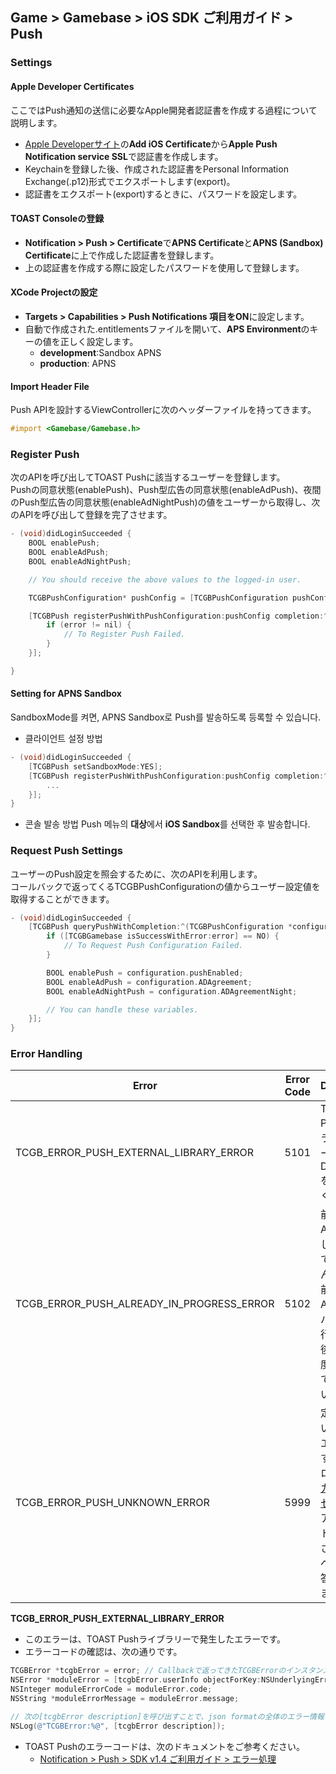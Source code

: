 ﻿## Game > Gamebase > iOS SDK ご利用ガイド > Push

### Settings

#### Apple Developer Certificates

ここではPush通知の送信に必要なApple開発者認証書を作成する過程について説明します。

* [Apple Developerサイト](https://developer.apple.com)の**Add iOS Certificate**から**Apple Push Notification service SSL**で認証書を作成します。
* Keychainを登録した後、作成された認証書をPersonal Information Exchange(.p12)形式でエクスポートします(export)。
* 認証書をエクスポート(export)するときに、パスワードを設定します。

#### TOAST Consoleの登録
* **Notification > Push > Certificate**で**APNS Certificate**と**APNS (Sandbox) Certificate**に上で作成した認証書を登録します。
* 上の認証書を作成する際に設定したパスワードを使用して登録します。

#### XCode Projectの設定
* **Targets > Capabilities > Push Notifications **項目を**ON**に設定します。
* 自動で作成された.entitlementsファイルを開いて、**APS Environment**のキーの値を正しく設定します。
    * **development**:Sandbox APNS
    * **production**: APNS

#### Import Header File
Push APIを設計するViewControllerに次のヘッダーファイルを持ってきます。

```objectivec
#import <Gamebase/Gamebase.h>
```

### Register Push

次のAPIを呼び出してTOAST Pushに該当するユーザーを登録します。<br/>
Pushの同意状態(enablePush)、Push型広告の同意状態(enableAdPush)、夜間のPush型広告の同意状態(enableAdNightPush)の値をユーザーから取得し、次のAPIを呼び出して登録を完了させます。


```objectivec
- (void)didLoginSucceeded {
    BOOL enablePush;
    BOOL enableAdPush;
    BOOL enableAdNightPush;

    // You should receive the above values to the logged-in user.

    TCGBPushConfiguration* pushConfig = [TCGBPushConfiguration pushConfigurationWithPushEnable:enablePush ADAgreement:enableAdPush ADAgreementNight:enableAdNightPush];

    [TCGBPush registerPushWithPushConfiguration:pushConfig completion:^(TCGBError* error) {
        if (error != nil) {
            // To Register Push Failed.
        }
    }];

}
```


#### Setting for APNS Sandbox

SandboxMode를 켜면, APNS Sandbox로 Push를 발송하도록 등록할 수 있습니다.
* 클라이언트 설정 방법

```objectivec
- (void)didLoginSucceeded {
	[TCGBPush setSandboxMode:YES];
    [TCGBPush registerPushWithPushConfiguration:pushConfig completion:^(TCGBError *error) {
    	...
    }];
}
```

* 콘솔 발송 방법
Push 메뉴의 **대상**에서 **iOS Sandbox**를 선택한 후 발송합니다.

### Request Push Settings

ユーザーのPush設定を照会するために、次のAPIを利用します。<br/>
コールバックで返ってくるTCGBPushConfigurationの値からユーザー設定値を取得することができます。

```objectivec
- (void)didLoginSucceeded {
    [TCGBPush queryPushWithCompletion:^(TCGBPushConfiguration *configuration, TCGBError *error) {
        if ([TCGBGamebase isSuccessWithError:error] == NO) {
            // To Request Push Configuration Failed.
        }

        BOOL enablePush = configuration.pushEnabled;
        BOOL enableAdPush = configuration.ADAgreement;
        BOOL enableAdNightPush = configuration.ADAgreementNight;

        // You can handle these variables.
    }];
}
```

### Error Handling

| Error                                    | Error Code | Description                              |
| ---------------------------------------- | ---------- | ---------------------------------------- |
| TCGB_ERROR_PUSH_EXTERNAL_LIBRARY_ERROR   | 5101       | TOAST Pushライブラリーエラーです。<br>DetailCodeを確認してください。|
| TCGB_ERROR_PUSH_ALREADY_IN_PROGRESS_ERROR | 5102       | 前回のPush APIの呼び出しが完了していません。<br>前回のPush APIのコールバックが実行された後、もう一度呼び出してください。|
| TCGB_ERROR_PUSH_UNKNOWN_ERROR            | 5999       | 定義されていないPushエラーです。<br>ログ全体を[カスタマーセンター](https://toast.com/support/inquiry)にアップロードしてください。なるべく早くお答えいたします。|

**TCGB_ERROR_PUSH_EXTERNAL_LIBRARY_ERROR**

* このエラーは、TOAST Pushライブラリーで発生したエラーです。
* エラーコードの確認は、次の通りです。

```objectivec
TCGBError *tcgbError = error; // Callbackで返ってきたTCGBErrorのインスタンス
NSError *moduleError = [tcgbError.userInfo objectForKey:NSUnderlyingErrorKey]; // 外部ライブラリーで発生したエラーの客体
NSInteger moduleErrorCode = moduleError.code;
NSString *moduleErrorMessage = moduleError.message;

// 次の[tcgbError description]を呼び出すことで、json formatの全体のエラー情報を取得できます。
NSLog(@"TCGBError:%@", [tcgbError description]);
```

* TOAST Pushのエラーコードは、次のドキュメントをご参考ください。
    * [Notification > Push > SDK v1.4 ご利用ガイド > エラー処理](/Notification/Push/ja/sdk-guide/#_10)

